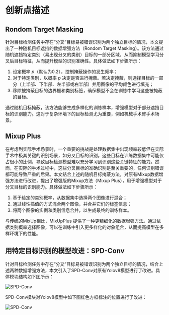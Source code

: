 # 创新点描述

## Rondom Target Masking

针对目标检测任务中存在“分叉”目标易被错误识别为两个独立目标的情况，本文提出了一种随机目标遮挡的数据增强方法（Rondom Target Masking）。该方法通过随机遮挡特定类别（易出现分叉的类别）目标的一部分区域，从而抑制模型学习分叉后目标特征，从而提升模型的识别准确性。具体做法如下步骤所示：
1. 设定概率 $p$（默认为0.2），控制掩蔽操作的发生频率；
2. 对于特定类别，以概率 $p$ 决定是否进行掩蔽。若决定掩蔽，则选择目标的一部分（上半部、下半部、左半部或右半部）并用图像的平均颜色进行填充；
3. 移除被掩蔽目标的边界框和类别标签，确保模型不会在训练中学习这些被掩蔽的目标。

通过随机目标掩蔽，该方法能够生成多样化的训练样本，增强模型对于部分遮挡目标的识别能力。这对于复杂环境下的目标检测尤为重要，例如机械手术臂手术场景。

## Mixup Plus

在考虑到实际手术场景时，一个重要的挑战是处理数据集中出现频率较低但在实际手术中极其关键的识别场景，如分叉目标的识别。这些目标在训练数据集中可能仅占很小的比例，导致目标检测模型难以充分学习到识别这些关键特征的能力。然而，在实际的手术过程中，这些分叉目标的准确识别是至关重要的，任何识别错误都可能导致严重的后果。本文结合上述的随机目标掩蔽方法，对原有Mixup数据增强方法进行改进，提出了增强版的Mixup方法（Mixup Plus），用于增强模型对于分叉目标的识别能力。具体做法如下步骤所示：
1. 基于给定的类别概率，从数据集中选择两个图像进行混合；
2. 通过线性插值的方式混合两个图像，并合并它们的标签信息；
3. 将两个图像的实例和类别信息合并，以生成最终的训练样本。

与传统的MixUp相比，MixUpPlus 提供了一种更精细化的数据增强方法。通过依据类别概率选择图像，可以在训练中引入更多样化的对象组合，从而提高模型在多样环境下的性能。

## 用特定目标识别的模型改进：SPD-Conv

针对目标检测任务中存在“分叉”目标易被错误识别为两个独立目标的情况，结合上述两种数据增强方法，本文引入了SPD-Conv对原有Yolov8模型进行了改进。具体模块结构如下图所示：

![SPD-Conv](https://pic.imgdb.cn/item/6568dbbec458853aeffe550d.png)

SPD-Conv模块对Yolov8模型中如下图红色方框标注的位置进行了改进：

![SPD-Conv](https://pic.imgdb.cn/item/6568db9ac458853aeffe1286.png)